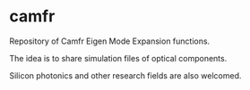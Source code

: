 camfr
=====

Repository of Camfr Eigen Mode Expansion functions.

The idea is to share simulation files of optical components.

Silicon photonics and other research fields are also welcomed.
